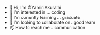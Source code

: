 - 👋 Hi, I’m @YaminiAkurathi
- 👀 I’m interested in ... coding
- 🌱 I’m currently learning ... graduate
- 💞️ I’m looking to collaborate on ..good team
- 📫 How to reach me .. communication

<!---
YaminiAkurathi/YaminiAkurathi is a ✨ special ✨ repository because its `README.md` (this file) appears on your GitHub profile.
You can click the Preview link to take a look at your changes.
--->
